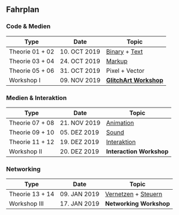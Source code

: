 ## Fahrplan
### Code & Medien

| Type            | Date           | Topic          |
|-----------------|----------------|----------------|
| Theorie 01 + 02 | 10. OCT 2019   | [Binary](01-Codes/01-Codes-01-Binary) + [Text](01-Codes/01-Codes-02-Text)  |
| Theorie 03 + 04 | 24. OCT 2019   | [Markup](01-Codes/01-Codes-03-Markup) |
| Theorie 05 + 06 | 31. OCT 2019   | Pixel + Vector |
| Workshop I      | 09. NOV 2019   | **[GlitchArt Workshop](01-Codes/01-Codes-04-Glitchart)** |

### Medien & Interaktion


| Type            | Date           | Topic              |
|-----------------|----------------|--------------------|
| Theorie 07 + 08 | 21. NOV 2019   | [Animation](02-Medien/02-Medien-03-Animation)  |
| Theorie 09 + 10 | 05. DEZ 2019   | [Sound](02-Medien/02-Medien-04-Sound)         |
| Theorie 11 + 12 | 19. DEZ 2019   | [Interaktion](03-Interaktion)  |
| Workshop II     | 20. DEZ 2019   | **Interaction Workshop** |

### Networking

| Type            | Date           | Topic               |
|-----------------|----------------|---------------------|
| Theorie 13 + 14 | 09. JAN 2019   | [Vernetzen](04-Networking/04-Networking-01-Vernetzen)  + [Steuern](04-Networking/04-Networking-02-Steuern)  |
| Workshop III    | 17. JAN 2019   | **Networking Workshop** |  

